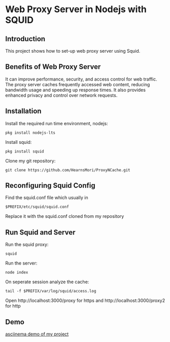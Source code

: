 # Web Proxy Server in Nodejs with SQUID
## Introduction 
This project shows how to set-up web proxy server using Squid.
## Benefits of Web Proxy Server
It can improve performance, security, and access control for web traffic.
The proxy server caches frequently accessed web content, reducing bandwidth usage and speeding up response times.
It also provides enhanced privacy and control over network requests.
## Installation
Install the required run time environment, nodejs:
```console
pkg install nodejs-lts
```
Install squid:
```console
pkg install squid
```
Clone my git repository:
```console
git clone https://github.com/HearnsMori/ProxyNCache.git
```
## Reconfiguring Squid Config
Find the squid.conf file which usually in
```console
$PREFIX/etc/squid/squid.conf
```
Replace it with the squid.conf cloned from my repository
## Run Squid and Server
Run the squid proxy:
```console
squid
```
Run the server:
```console
node index
```
On seperate session analyze the cache:
```console
tail -f $PREFIX/var/log/squid/access.log
```
Open http://localhost:3000/proxy for https
and http://localhost:3000/proxy2 for http
## Demo
[asciinema demo of my project](https://asciinema.org/a/pBccQI2YdeOq7OxYUA6dlNOtY)

